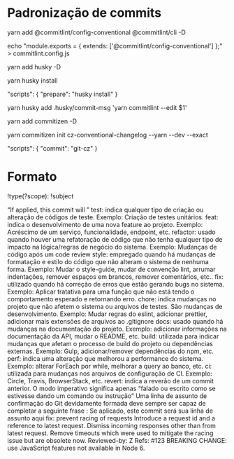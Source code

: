 # Padronização de commits

yarn add @commitlint/config-conventional @commitlint/cli -D

echo "module.exports = { extends: ['@commitlint/config-conventional'] };" > commitlint.config.js

yarn add husky -D

yarn husky install

"scripts": {
  "prepare": "husky install"
}

yarn husky add .husky/commit-msg 'yarn commitlint --edit $1'

yarn add commitizen -D

yarn commitizen init cz-conventional-changelog --yarn --dev --exact

"scripts": {
  "commit": "git-cz"
}

# Formato

!type(?scope): !subject
<?body>
<?footer>

“If applied, this commit will <message>”

test: indica qualquer tipo de criação ou alteração de códigos de teste. Exemplo: Criação de testes unitários.
feat: indica o desenvolvimento de uma nova feature ao projeto. Exemplo: Acréscimo de um serviço, funcionalidade, endpoint, etc.
refactor: usado quando houver uma refatoração de código que não tenha qualquer tipo de impacto na lógica/regras de negócio do sistema. Exemplo: Mudanças de código após um code review
style: empregado quando há mudanças de formatação e estilo do código que não alteram o sistema de nenhuma forma.
Exemplo: Mudar o style-guide, mudar de convenção lint, arrumar indentações, remover espaços em brancos, remover comentários, etc..
fix: utilizado quando há correção de erros que estão gerando bugs no sistema.
Exemplo: Aplicar tratativa para uma função que não está tendo o comportamento esperado e retornando erro.
chore: indica mudanças no projeto que não afetem o sistema ou arquivos de testes. São mudanças de desenvolvimento.
Exemplo: Mudar regras do eslint, adicionar prettier, adicionar mais extensões de arquivos ao .gitignore
docs: usado quando há mudanças na documentação do projeto.
Exemplo: adicionar informações na documentação da API, mudar o README, etc.
build: utilizada para indicar mudanças que afetam o processo de build do projeto ou dependências externas.
Exemplo: Gulp, adicionar/remover dependências do npm, etc.
perf: indica uma alteração que melhorou a performance do sistema.
Exemplo: alterar ForEach por while, melhorar a query ao banco, etc.
ci: utilizada para mudanças nos arquivos de configuração de CI.
Exemplo: Circle, Travis, BrowserStack, etc.
revert: indica a reverão de um commit anterior.

O modo imperativo significa apenas “falado ou escrito como se estivesse dando um comando ou instrução”

Uma linha de assunto de confirmação do Git devidamente formada deve sempre ser capaz de completar a seguinte frase :

Se aplicado, este commit será sua linha de assunto aqui

fix: prevent racing of requests

Introduce a request id and a reference to latest request. Dismiss
incoming responses other than from latest request.

Remove timeouts which were used to mitigate the racing issue but are
obsolete now.

Reviewed-by: Z
Refs: #123
BREAKING CHANGE: use JavaScript features not available in Node 6.
